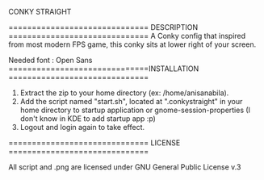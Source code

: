 
CONKY STRAIGHT

============================== DESCRIPTION ==============================
A Conky config that inspired from most modern FPS game, this conky sits
at lower right of your screen.


Needed font : Open Sans
==============================INSTALLATION ==============================

1. Extract the zip to your home directory (ex: /home/anisanabila).
2. Add the script named "start.sh", located at ".conkystraight" in your home
   directory to startup application or gnome-session-properties 
   (I don't know in KDE to add startup app :p)
3. Logout and login again to take effect.

==============================   LICENSE   ==============================

All script and .png are licensed under GNU General Public License v.3
